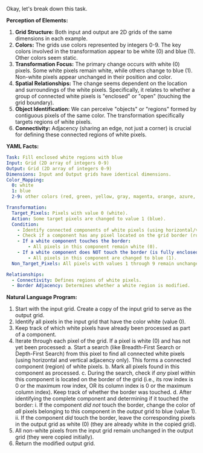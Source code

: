Okay, let's break down this task.

**Perception of Elements:**

1.  **Grid Structure:** Both input and output are 2D grids of the same dimensions in each example.
2.  **Colors:** The grids use colors represented by integers 0-9. The key colors involved in the transformation appear to be white (0) and blue (1). Other colors seem static.
3.  **Transformation Focus:** The primary change occurs with white (0) pixels. Some white pixels remain white, while others change to blue (1). Non-white pixels appear unchanged in their position and color.
4.  **Spatial Relationships:** The change seems dependent on the location and surroundings of the white pixels. Specifically, it relates to whether a group of connected white pixels is "enclosed" or "open" (touching the grid boundary).
5.  **Object Identification:** We can perceive "objects" or "regions" formed by contiguous pixels of the same color. The transformation specifically targets regions of white pixels.
6.  **Connectivity:** Adjacency (sharing an edge, not just a corner) is crucial for defining these connected regions of white pixels.

**YAML Facts:**


```yaml
Task: Fill enclosed white regions with blue
Input: Grid (2D array of integers 0-9)
Output: Grid (2D array of integers 0-9)
Dimensions: Input and Output grids have identical dimensions.
Color_Mapping:
  0: white
  1: blue
  2-9: other colors (red, green, yellow, gray, magenta, orange, azure, maroon)

Transformation:
  Target_Pixels: Pixels with value 0 (white).
  Action: Some target pixels are changed to value 1 (blue).
  Condition:
    - Identify connected components of white pixels (using horizontal/vertical adjacency).
    - Check if a component has any pixel located on the grid border (row 0, col 0, last row, last col).
    - If a white component touches the border:
        - All pixels in this component remain white (0).
    - If a white component does NOT touch the border (is fully enclosed by non-white pixels):
        - All pixels in this component are changed to blue (1).
  Non_Target_Pixels: All pixels with values 1 through 9 remain unchanged.

Relationships:
  - Connectivity: Defines regions of white pixels.
  - Border Adjacency: Determines whether a white region is modified.
```


**Natural Language Program:**

1.  Start with the input grid. Create a copy of the input grid to serve as the output grid.
2.  Identify all pixels in the input grid that have the color white (value 0).
3.  Keep track of which white pixels have already been processed as part of a component.
4.  Iterate through each pixel of the grid. If a pixel is white (0) and has not yet been processed:
    a.  Start a search (like Breadth-First Search or Depth-First Search) from this pixel to find all connected white pixels (using horizontal and vertical adjacency only). This forms a connected component (region) of white pixels.
    b.  Mark all pixels found in this component as processed.
    c.  During the search, check if *any* pixel within this component is located on the border of the grid (i.e., its row index is 0 or the maximum row index, OR its column index is 0 or the maximum column index). Keep track of whether the border was touched.
    d.  After identifying the complete component and determining if it touched the border:
        i.  If the component *did not* touch the border, change the color of *all* pixels belonging to this component in the *output* grid to blue (value 1).
        ii. If the component *did* touch the border, leave the corresponding pixels in the output grid as white (0) (they are already white in the copied grid).
5.  All non-white pixels from the input grid remain unchanged in the output grid (they were copied initially).
6.  Return the modified output grid.